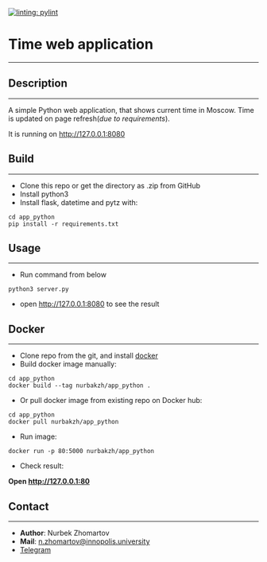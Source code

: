 [![linting: pylint](https://img.shields.io/badge/linting-pylint-yellowgreen)](https://github.com/PyCQA/pylint)

# Time web application

______________________________________________________________________

## Description

______________________________________________________________________

A simple Python web application, that shows current time in Moscow.
Time is updated on page refresh(*due to requirements*).

It is running on http://127.0.0.1:8080

## Build

______________________________________________________________________

- Clone this repo or get the directory as .zip from GitHub
- Install python3
- Install flask, datetime and pytz with:

```
cd app_python
pip install -r requirements.txt
```

## Usage

______________________________________________________________________

- Run command from below

```
python3 server.py
```

- open http://127.0.0.1:8080 to see the result

## Docker

______________________________________________________________________

- Clone repo from the git, and install [docker](https://docs.docker.com/get-docker/)
- Build docker image manually:

```
cd app_python
docker build --tag nurbakzh/app_python .
```

- Or pull docker image from existing repo on Docker hub:

```
cd app_python
docker pull nurbakzh/app_python
```

- Run image:

```
docker run -p 80:5000 nurbakzh/app_python
```

- Check result:

**Open http://127.0.0.1:80**

## Contact

______________________________________________________________________

- **Author**: Nurbek Zhomartov
- **Mail**: n.zhomartov@innopolis.university
- [Telegram](https://t.me/nurbak_zh)
